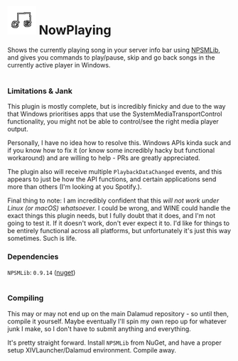 # ![logo](logo_64.png) NowPlaying
Shows the currently playing song in your server info bar using [NPSMLib](https://www.nuget.org/packages/NPSMLib), and gives you commands to play/pause, skip and go back songs in the currently active player in Windows.  
&nbsp;  

### Limitations & Jank
This plugin is mostly complete, but is incredibly finicky and due to the way that Windows prioritises apps that use the SystemMediaTransportControl functionality, you might not be able to control/see the right media player output.  

Personally, I have no idea how to resolve this. Windows APIs kinda suck and if you know how to fix it (or know some incredibly hacky but functional workaround) and are willing to help - PRs are greatly appreciated.
  
The plugin also will receive multiple `PlaybackDataChanged` events, and this appears to just be how the API functions, and certain applications send more than others (I'm looking at you Spotify.).  
  
Final thing to note: I am incredibly confident that this *will not work under Linux (or macOS) whatsoever.* I could be wrong, and WINE could handle the exact things this plugin needs, but I fully doubt that it does, and I'm not going to test it. If it doesn't work, don't ever expect it to. I'd like for things to be entirely functional across all platforms, but unfortunately it's just this way sometimes. Such is life.
&nbsp;
### Dependencies
`NPSMLib`: `0.9.14` ([nuget](https://www.nuget.org/packages/NPSMLib))  
&nbsp;
  
### Compiling
This may or may not end up on the main Dalamud repository - so until then, compile it yourself.  Maybe eventually I'll spin my own repo up for whatever junk I make, so I don't have to submit anything and everything.  

It's pretty straight forward. Install `NPSMLib` from NuGet, and have a proper setup XIVLauncher/Dalamud environment. Compile away.
